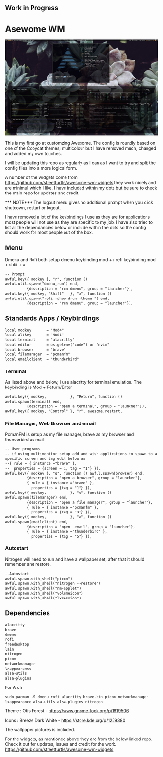 ## Work in Progress

# Asewome WM

![](images/001.png)

This is my first go at customzing Awesome. The config is roundly based on one of the Copycat themes; multicolour but I have removed much, changed and added my own touches.

I will be updating this repo as regularly as I can as I want to try and split the config files into a more logical form. 

A number of the widgets come from https://github.com/streetturtle/awesome-wm-widgets they work nicely and are minimul which I like. I have included within my dots but be sure to check the main repo for updates and credit.

*** NOTE***   The logout menu gives no additional prompt when you click shutdown, restart or logout.

I have removed a lot of the keybindings I use as they are for applications most people will not use as they are specific to my job. I have also tried to list all the dependancies below or include within the dots so the config should work for most people out of the box.

## Menu
Dmenu and Rofi both setup
dmenu keybinding mod + r
refi keybinding mod + shift + x

    -- Prompt
    awful.key({ modkey }, "r", function ()
    awful.util.spawn("dmenu_run") end,
              {description = "run dmenu", group = "launcher"}),
    awful.key({ modkey, "Shift"   }, "x", function ()
    awful.util.spawn("rofi -show drun -theme ") end,
              {description = "run dmenu", group = "launcher"}),

## Standards Apps / Keybindings

    local modkey       = "Mod4"
    local altkey       = "Mod1"
    local terminal     = "alacritty"
    local editor       = os.getenv("code") or "nvim"
    local browser      = "brave"
    local filemanager  = "pcmanfm"
    local emailclient  = "thunderbird"

### Terminal

As listed above and below, I use alacritty for terminal emulation. The keybinding is Mod + Return/Enter

    awful.key({ modkey,           }, "Return", function () awful.spawn(terminal) end,
              {description = "open a terminal", group = "launcher"}),
    awful.key({ modkey, "Control" }, "r", awesome.restart,

### File Manager, Web Browser and email

PcmanFM is setup as my file manager, brave as my browser and thunderbird as mail

    -- User programs
    -- if using multimonitor setup add and wish applications to spawn to a specific screen and tag edit below as
    --{ rule = { instance ="brave" },
    --  properties = {screen = 1, tag = "1"} }),
    awful.key({ modkey }, "q", function () awful.spawn(browser) end,
              {description = "open a browser", group = "launcher"},
              { rule = { instance ="brave" },
                properties = {tag = "1"} }),
    awful.key({ modkey,           }, "e", function () awful.spawn(filemanager) end,
              {description = "open a file manager", group = "launcher"},
              { rule = { instance ="pcmanfm" },
                properties = {tag = "3"} }),
    awful.key({ modkey,           }, "a", function () awful.spawn(emailclient) end,
              {description = "open  email", group = "launcher"},
              { rule = { instance ="thunderbird" },
                properties = {tag = "5"} }),

### Autostart
Nitrogen will need to run and have a wallpaper set, after that it should remember and restore.

    --Autostart
    awful.spawn.with_shell("picom")
    awful.spawn.with_shell("nitrogen --restore")
    awful.spawn.with_shell("nm-applet")
    awful.spawn.with_shell("volumeicon")
    awful.spawn.with_shell("lxsession")





## Dependencies 

    alacritty
    brave
    dmenu
    rofi
    freedesktop
    lain
    nitrogen
    picom
    networkmanager
    lxappearance
    alsa-utils
    alsa-plugins

For Arch

    sudo pacman -S dmenu rofi alacritty brave-bin picom networkmanager lxappearance alsa-utils alsa-plugins nitrogen

Theme : Otis Forest - https://www.gnome-look.org/p/1619506 

Icons : Breeze Dark White - https://store.kde.org/p/1259380

The wallpaper pictures is included.

For the widgets, as mentioned above they are from the below linked repo. Check it out for updates, issues and credit for the work.
https://github.com/streetturtle/awesome-wm-widgets 





